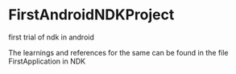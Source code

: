 FirstAndroidNDKProject
======================

first trial of ndk in android

The learnings and references for the same can be found in the file FirstApplication in NDK

